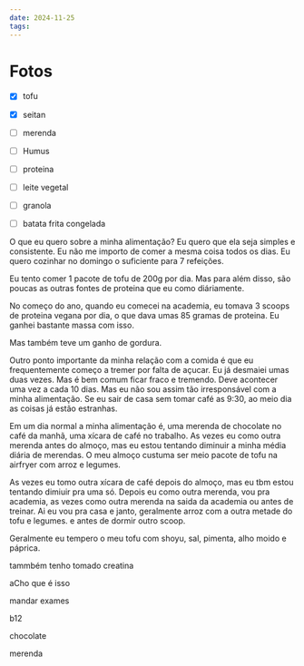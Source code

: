 ```yaml
---
date: 2024-11-25
tags:
---
```


# Fotos
- [x] tofu
- [x] seitan
- [ ] merenda
- [ ] Humus
- [ ] proteina
- [ ] leite vegetal
- [ ] granola
- [ ] batata frita congelada


O que eu quero sobre a minha alimentação?
Eu quero que ela seja simples e consistente. Eu não me importo de comer a mesma coisa todos os dias. Eu quero cozinhar no domingo o suficiente para 7 refeições. 

Eu tento comer 1 pacote de tofu de 200g por dia. Mas para além disso, são poucas as outras fontes de proteina que eu como diáriamente.

No começo do ano, quando eu comecei na academia, eu tomava 3 scoops de proteina vegana por dia, o que dava umas 85 gramas de proteina. Eu ganhei bastante massa com isso. 

Mas também teve um ganho de gordura.

Outro ponto importante da minha relação com a comida é que eu frequentemente começo a tremer por falta de açucar. Eu já desmaiei umas duas vezes. Mas é bem comum ficar fraco e tremendo. Deve acontecer uma vez a cada 10 dias. Mas eu não sou assim tão irresponsável com a minha alimentação. 
Se eu sair de casa sem tomar café as 9:30, ao meio dia as coisas já estão estranhas. 


Em um dia normal a minha alimentação é, uma merenda de chocolate no café da manhã, uma xícara de café no trabalho. As vezes eu como outra merenda antes do almoço, mas eu estou tentando diminuir a minha média diária de merendas. O meu almoço custuma ser meio pacote de tofu na airfryer com arroz e legumes.

As vezes eu tomo outra xícara de café depois do almoço, mas eu tbm estou tentando dimiuir pra uma só. 
Depois eu como outra merenda, vou pra academia, as vezes como outra merenda na saida da academia ou antes de treinar. 
Ai eu vou pra casa e janto, geralmente arroz com a outra metade do tofu e legumes. e antes de dormir outro scoop.

Geralmente eu tempero o meu tofu com shoyu, sal, pimenta, alho moido e páprica. 

tammbém tenho tomado creatina

aCho que é isso

mandar exames

b12 

chocolate

merenda

